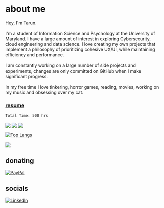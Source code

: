 # about me
Hey, I'm Tarun. <br><br>I'm a student of Information Science and Psychology at the University of Maryland. I have a large amount of interest in exploring Cybersecurity, cloud engineering and data science. I love creating my own projects that implement a philosophy of prioritizing cohesive UX/UI, while maintaining efficiency and performance. <br><br>I am constantly working on a large number of side projects and experiments, changes are only committed on GitHub when l make significant progress.<br><br>In my free time I love tinkering, horror games, reading, movies, working on my music and obsessing over my cat.

### [resume](https://nextcloud.tarungunaseelan.com/s/zgFcg6WaBxde3rs/download/Gunaseelan_resume.pdf)

<!--START_SECTION:waka-->

```text
Total Time: 500 hrs
```

<!--END_SECTION:waka-->

<a href="https://github.com/txrunn/website">
  <img align="center" src="https://github-readme-stats.vercel.app/api/pin/?username=txrunn&repo=website" />
</a>
<a href="https://github.com/txrunn/cfn">
  <img align="center" src="https://github-readme-stats.vercel.app/api/pin/?username=txrunn&repo=cfn" />
</a>
<a href="https://github.com/txrunn/r">
  <img align="center" src="https://github-readme-stats.vercel.app/api/pin/?username=txrunn&repo=r" />
</a>

[![Top Langs](https://github-readme-stats.vercel.app/api/top-langs/?username=txrunn&langs_count=8)](https://github.com/txrunn)

[![](https://visitcount.itsvg.in/api?id=txrunn&icon=0&color=4)](https://visitcount.itsvg.in)
  ## donating
  [![PayPal](https://img.shields.io/badge/PayPal-00457C?style=for-the-badge&logo=paypal&logoColor=white)](https://paypal.me/paypal.me/tarungunaseelan) 
  ## socials
  [![LinkedIn](https://img.shields.io/badge/LinkedIn-%230077B5.svg?logo=linkedin&logoColor=white)](https://linkedin.com/in/https://www.linkedin.com/in/tarungunaseelan/) 
<!---
txrunn/txrunn is a ✨ special ✨ repository because its `README.md` (this file) appears on your GitHub profile.
You can click the Preview link to take a look at your changes.
--->
